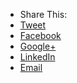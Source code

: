 <ul class="social inline-list">
		 <li><label>Share This:</label></li>
		 <li><a href="https://twitter.com/intent/tweet?text={{ page.tweet }}&url={{ page.short-url }}&hashtags={{ page.hashtags }}" class="btn btn-tweet" onclick="window.open(this.href, '', 'resizable=no,status=no,location=no,toolbar=no,menubar=no,fullscreen=no,scrollbars=no,dependent=no,width=400px,height=500px'); return false;"><i class="fa fa-twitter"></i> Tweet</a></li>
         <li><a href="http://www.facebook.com/sharer/sharer.php?u={{ site.url }}{{ page.url }}" class="btn btn-facebook" onclick="window.open(this.href, '', 'resizable=no,status=no,location=no,toolbar=no,menubar=no,fullscreen=no,scrollbars=no,dependent=no,width=400px,height=500px'); return false;"><i class="fa fa-facebook"></i> Facebook</a></li>
         <li><a href="https://plus.google.com/share?url={{ site.url }}{{ page.url }}" class="btn btn-google" onclick="window.open(this.href, '', 'resizable=no,status=no,location=no,toolbar=no,menubar=no,fullscreen=no,scrollbars=no,dependent=no,width=500px,height=500px'); return false;"><i class="fa fa-google-plus"></i> Google+</a></li>
         <li><a href="http://www.linkedin.com/shareArticle?mini=true&url={{ site.url }}&title={{ page.title }}&source={{ site.url }}{{ page.url }}" class="btn btn-linkedin" onclick="window.open(this.href, '', 'resizable=no,status=no,location=no,toolbar=no,menubar=no,fullscreen=no,scrollbars=no,dependent=no,width=500px,height=500px'); return false;"><i class="fa fa-linkedin"></i> LinkedIn</a></li>
         <li><a href="mailto:?Subject={{ page.title }}&Body=I%20saw%20this%20and%20thought%20of%20you!%20{{ site.url }}{{ page.url }}" class="btn btn-mail"><i class="fa fa-envelope-o"></i> Email</a></li>
</ul>	
